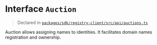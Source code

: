# Interface `Auction`
> Declared in [`packages/sdk/registry-client/src/api/auctions.ts`](.)

Auction allows assigning names to identities.
It facilitates domain names registration and ownership.
